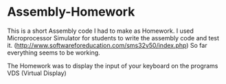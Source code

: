 # Assembly-Homework
This is a short Assembly code I had to make as Homework. 
I used Microprocessor Simulator for students to write the assembly code and test it. (http://www.softwareforeducation.com/sms32v50/index.php)
So far everything seems to be working.


The Homework was to display the input of your keyboard on the programs VDS (Virtual Display)
